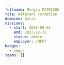 ```yaml
---
fullname: Morgan MATRICON
role: Référent Formation
domaine: Autre
missions:
  - start: 2019-09-01
    end: 2022-12-31
    status: admin
    employer: CNFPT
badges:
  - segur
teams: []
---
```

